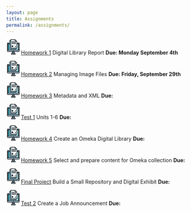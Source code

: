 ```yaml
---
layout: page
title: Assignments
permalink: /assignments/
---
```


![homework](/assets/hw.jpg) [Homework 1](https://markwolfeman.github.io/ist653/assignments/homework1) Digital Library Report **Due: Monday September 4th**

![homework](/assets/hw.jpg) [Homework 2](https://markwolfeman.github.io/ist653/assignments/homework2) Managing Image Files **Due: Friday, September 29th**

![homework](/assets/hw.jpg) [Homework 3](https://markwolfeman.github.io/ist653/assignments/) Metadata and XML **Due:**

![homework](/assets/hw.jpg) [Test 1]() Units 1-6 **Due:**

![homework](/assets/hw.jpg) [Homework 4](https://markwolfeman.github.io/ist653/assignments/) Create an Omeka Digital Library **Due:**

![homework](/assets/hw.jpg) [Homework 5](https://markwolfeman.github.io/ist653/assignments/) Select and prepare content for Omeka collection **Due:**

![homework](/assets/hw.jpg) [Final Project](https://markwolfeman.github.io/ist653/assignments/) Build a Small Repository and Digital Exhibit **Due:**

![homework](/assets/hw.jpg) [Test 2](https://markwolfeman.github.io/ist653/assignments/) Create a Job Announcement **Due:**



